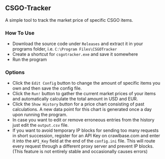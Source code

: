 ## CSGO-Tracker
A simple tool to track the market price of specific CSGO items.

### How To Use 

- Download the source code under `Releases` and extract it in your programs folder, i.e. `C:\Program Files\CSGOTracker`
- Create a shortcut for `csgotracker.exe` and save it somewhere
- Run the program


### Options

- Click the `Edit Config` button to change the amount of specific items you own and then save the config file.
- Click the `Run!` button to gather the current market prices of your items and automatically calculate the total amount in USD and EUR.
- Click the `Show History` button for a price chart consisting of past calculations. A new data point for this chart is generated once a day upon running the program. 
- In case you want to edit or remove erroneous entries from the history just edit the `output.csv` file.
- If you want to avoid temporary IP blocks for sending too many requests in short succession, register for an API Key on crawlbase.com and enter it into the `API_Key` field at the end of the `config.ini` file. This will route every request through a different proxy server and prevent IP blocks. (This feature is not entirely stable and occasionally causes errors)
